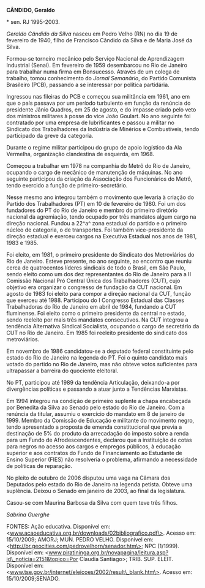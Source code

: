 **CÂNDIDO, Geraldo**

\* sen. RJ 1995-2003.

*Geraldo Cândido da Silva* nasceu em Pedro Velho (RN) no dia 19 de
fevereiro de 1940, filho de Francisco Cândido da Silva e de Maria José
da Silva.

Formou-se torneiro mecânico pelo Serviço Nacional de Aprendizagem
Industrial (Senai). Em fevereiro de 1959 desembarcou no Rio de Janeiro
para trabalhar numa firma em Bonsucesso. Através de um colega de
trabalho, tomou conhecimento do *Jornal Semanário*, do Partido Comunista
Brasileiro (PCB), passando a se interessar por política partidária.

Ingressou nas fileiras do PCB e começou sua militância em 1961, ano em
que o país passava por um período turbulento em função da renúncia do
presidente Jânio Quadros, em 25 de agosto, e do impasse criado pelo veto
dos ministros militares à posse do vice João Goulart. No ano seguinte
foi contratado por uma empresa de lubrificantes e passou a militar no
Sindicato dos Trabalhadores da Indústria de Minérios e Combustíveis,
tendo participado da greve da categoria.

Durante o regime militar participou do grupo de apoio logístico da Ala
Vermelha, organização clandestina de esquerda, em 1968.

Começou a trabalhar em 1978 na companhia do Metrô do Rio de Janeiro,
ocupando o cargo de mecânico de manutenção de máquinas. No ano seguinte
participou da criação da Associação dos Funcionários do Metrô, tendo
exercido a função de primeiro-secretário.

Nesse mesmo ano integrou também o movimento que levaria à criação do
Partido dos Trabalhadores (PT) em 10 de fevereiro de 1980. Foi um dos
fundadores do PT do Rio de Janeiro e membro do primeiro diretório
nacional da agremiação, tendo ocupado por três mandatos algum cargo na
direção nacional. Fundou a 22^a^ zona estadual do partido e o primeiro
núcleo de categoria, o de transportes. Foi também vice-presidente da
direção estadual e exerceu cargos na Executiva Estadual nos anos de
1981, 1983 e 1985.

Foi eleito, em 1981, o primeiro presidente do Sindicato dos Metroviários
do Rio de Janeiro. Esteve presente, no ano seguinte, ao encontro que
reuniu cerca de quatrocentos líderes sindicais de todo o Brasil, em São
Paulo, sendo eleito como um dos dez representantes do Rio de Janeiro
para a II Comissão Nacional Pró Central Única dos Trabalhadores (CUT),
cujo objetivo era organizar o congresso de fundação da CUT nacional. Em
agosto de 1983 foi eleito para compor a direção nacional da CUT, função
que exerceu até 1988. Participou do I Congresso Estadual das Classes
Trabalhadoras do Rio de Janeiro em abril de 1984, fundando a CUT
fluminense. Foi eleito como o primeiro presidente da central no estado,
sendo reeleito por mais três mandatos consecutivos. Na CUT integrou a
tendência Alternativa Sindical Socialista, ocupando o cargo de
secretário da CUT no Rio de Janeiro. Em 1985 foi reeleito presidente do
sindicato dos metroviários.

Em novembro de 1986 candidatou-se a deputado federal constituinte pelo
estado do Rio de Janeiro na legenda do PT. Foi o quinto candidato mais
votado do partido no Rio de Janeiro, mas não obteve votos suficientes
para ultrapassar a barreira do quociente eleitoral.

No PT, participou até 1989 da tendência Articulação, deixando-a por
divergências políticas e passando a atuar junto a Tendências Marxistas.

Em 1994 integrou na condição de primeiro suplente a chapa encabeçada por
Benedita da Silva ao Senado pelo estado do Rio de Janeiro. Com a
renúncia da titular, assumiu o exercício do mandato em 8 de janeiro de
1999. Membro da Comissão de Educação e militante do movimento negro,
tendo apresentado a proposta de emenda constitucional que previa a
destinação de 5% do produto da arrecadação do imposto sobre a renda para
um Fundo de Afrodescendentes, declarou que a instituição de cotas para
negros no acesso aos cargos e empregos públicos, à educação superior e
aos contratos do Fundo de Financiamento ao Estudante de Ensino Superior
(FIES) não resolveria o problema, afirmando a necessidade de políticas
de reparação.

No pleito de outubro de 2006 disputou uma vaga na Câmara dos Deputados
pelo estado do Rio de Janeiro na legenda petista. Obteve uma suplência.
Deixou o Senado em janeiro de 2003, ao final da legislatura.

Casou-se com Maurina Barbosa da Silva com quem teve três filhos.

*Sabrina Guerghe*

FONTES: Ação educativa. Disponível em:
\<www.acaoeducativa.org.br/downloads/02bibliografico.pdf\>. Acesso em:
15/10/2009; AMORJ; MUN. PEDRO VELHO. Disponível em:
\<http://br.geocities.com/pedrovelhorn/senador.htm\>; NPC (1/1999).
Disponível em:
\<www.piratininga.org.br/novapagina/leitura.asp?id\_noticia=2151&topico=Por
Claudia Santiago\>; TRIB. SUP. ELEIT. Disponível em:
\<www.tse.gov.br/internet/eleicoes/2002/result\_blank.htm\>. Acesso em:
15/10/2009;SENADO.
